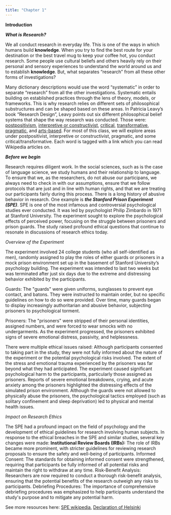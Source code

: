 ```yaml
---
title: "Chapter 1" 
---
```


**Introduction**

_**What is Research?**_

We all conduct research in everyday life. This is one of the ways in which humans build **knowledge**. When you try to find the best route for your destination or the best travel mug to keep your coffee hot, you conduct research. Some people use cultural beliefs and others heavily rely on their personal and sensory experiences to understand the world around us and to establish **knowledge**. But, what separates “research” from all these other forms of investigations? 

Many dictionary descriptions would use the word “systematic” in order to separate “research” from all the other investigations. Systematic entails building on established practices through the lens of theory, models, or frameworks. This is why research relies on different sets of philosophical substructures and can be shaped based on these areas. In Patricia Leavy’s book “Research Design”, Leavy points out six different philosophical belief systems that shape the way research was conducted. Those were: [postpositivism](https://en.wikipedia.org/wiki/Postpositivism), [interpretive or constructivist](https://en.wikipedia.org/wiki/Constructivism_(philosophy_of_science)), [critical](https://en.wikipedia.org/wiki/Critical_theory), [transformative](https://en.wikipedia.org/wiki/Transformative_research), [pragmatic](https://en.wikipedia.org/wiki/Pragmaticism), and [arts-based](https://en.wikipedia.org/wiki/Art-based_research). For most of this class, we will explore areas under postpositivist, interpretive or constructivist, pragmatic, and some critical/transformative. Each word is tagged with a link which you can read Wikipedia articles on. 

_**Before we begin**_

Research requires diligent work. In the social sciences, such as is the case of language science, we study humans and their relationship to language. To ensure that we, as the researchers, do not abuse our participans, we always need to check in with our assumptions, ensure that we follow protocols that are just and in line with human rights, and that we are treating our participants fairly during this process. There is a long history of abusive behavior in research. One example is **_the Stanford Prison Experiment (SPE)_**. SPE is one of the most infamous and controversial psychological studies ever conducted. It was led by psychologist Philip Zimbardo in 1971 at Stanford University. The experiment sought to explore the psychological effects of perceived power, focusing on the struggle between prisoners and prison guards. The study raised profound ethical questions that continue to resonate in discussions of research ethics today.

_Overview of the Experiment_

The experiment involved 24 college students (who all self-identified as men), randomly assigned to play the roles of either guards or prisoners in a mock prison environment set up in the basement of Stanford University’s psychology building. The experiment was intended to last two weeks but was terminated after just six days due to the extreme and distressing behavior exhibited by the participants.

Guards: The "guards" were given uniforms, sunglasses to prevent eye contact, and batons. They were instructed to maintain order, but no specific guidelines on how to do so were provided. Over time, many guards began to display increasingly authoritarian and abusive behavior, subjecting prisoners to psychological torment.

Prisoners: The "prisoners" were stripped of their personal identities, assigned numbers, and were forced to wear smocks with no undergarments. As the experiment progressed, the prisoners exhibited signs of severe emotional distress, passivity, and helplessness.

There were multiple ethical issues raised: Although participants consented to taking part in the study, they were not fully informed about the nature of the experiment or the potential psychological risks involved. The extent of the stress and emotional trauma experienced by the prisoners was far beyond what they had anticipated. The experiment caused significant psychological harm to the participants, particularly those assigned as prisoners. Reports of severe emotional breakdowns, crying, and acute anxiety among the prisoners highlighted the distressing effects of the simulated prison environment. Although the guards were not allowed to physically abuse the prisoners, the psychological tactics employed (such as solitary confinement and sleep deprivation) led to physical and mental health issues.

_Impact on Research Ethics_

The SPE had a profound impact on the field of psychology and the development of ethical guidelines for research involving human subjects. In response to the ethical breaches in the SPE and similar studies, several key changes were made:
**Institutional Review Boards (IRBs):** The role of IRBs became more prominent, with stricter guidelines for reviewing research proposals to ensure the safety and well-being of participants.
Informed Consent: The standards for obtaining informed consent were strengthened, requiring that participants be fully informed of all potential risks and maintain the right to withdraw at any time.
Risk-Benefit Analysis: Researchers are now required to conduct a thorough risk-benefit analysis, ensuring that the potential benefits of the research outweigh any risks to participants.
Debriefing Procedures: The importance of comprehensive debriefing procedures was emphasized to help participants understand the study's purpose and to mitigate any potential harm.

See more resources here: [SPE wikipedia](https://en.wikipedia.org/wiki/Stanford_prison_experiment), [Declaration of Helsinki](https://www.wma.net/policies-post/wma-declaration-of-helsinki-ethical-principles-for-medical-research-involving-human-subjects/#:~:text=It%20is%20the%20duty%20of%20physicians%20who%20are%20involved%20in,personal%20information%20of%20research%20subjects)





